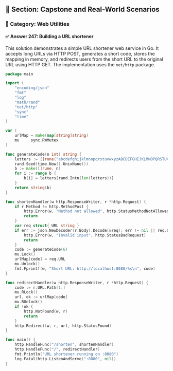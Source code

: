 ## 📘 Section: Capstone and Real-World Scenarios  
### 🔹 Category: Web Utilities  
#### ✅ Answer 247: Building a URL shortener

This solution demonstrates a simple URL shortener web service in Go. It accepts long URLs via HTTP POST, generates a short code, stores the mapping in memory, and redirects users from the short URL to the original URL using HTTP GET. The implementation uses the `net/http` package.

```go
package main

import (
    "encoding/json"
    "fmt"
    "log"
    "math/rand"
    "net/http"
    "sync"
    "time"
)

var (
    urlMap = make(map[string]string)
    mu     sync.RWMutex
)

func generateCode(n int) string {
    letters := []rune("abcdefghijklmnopqrstuvwxyzABCDEFGHIJKLMNOPQRSTUVWXYZ0123456789")
    rand.Seed(time.Now().UnixNano())
    b := make([]rune, n)
    for i := range b {
        b[i] = letters[rand.Intn(len(letters))]
    }
    return string(b)
}

func shortenHandler(w http.ResponseWriter, r *http.Request) {
    if r.Method != http.MethodPost {
        http.Error(w, "Method not allowed", http.StatusMethodNotAllowed)
        return
    }
    var req struct{ URL string }
    if err := json.NewDecoder(r.Body).Decode(&req); err != nil || req.URL == "" {
        http.Error(w, "Invalid input", http.StatusBadRequest)
        return
    }
    code := generateCode(6)
    mu.Lock()
    urlMap[code] = req.URL
    mu.Unlock()
    fmt.Fprintf(w, "Short URL: http://localhost:8080/%s\n", code)
}

func redirectHandler(w http.ResponseWriter, r *http.Request) {
    code := r.URL.Path[1:]
    mu.RLock()
    url, ok := urlMap[code]
    mu.RUnlock()
    if !ok {
        http.NotFound(w, r)
        return
    }
    http.Redirect(w, r, url, http.StatusFound)
}

func main() {
    http.HandleFunc("/shorten", shortenHandler)
    http.HandleFunc("/", redirectHandler)
    fmt.Println("URL shortener running on :8080")
    log.Fatal(http.ListenAndServe(":8080", nil))
}
```
